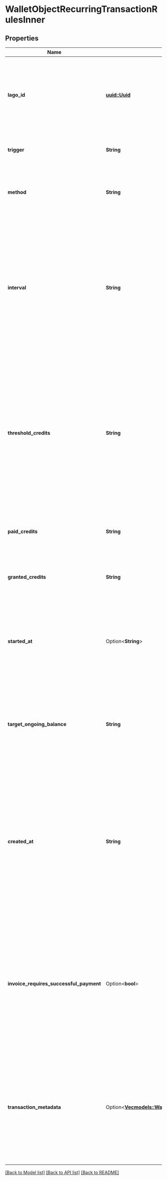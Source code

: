 # WalletObjectRecurringTransactionRulesInner

## Properties

Name | Type | Description | Notes
------------ | ------------- | ------------- | -------------
**lago_id** | [**uuid::Uuid**](uuid::Uuid.md) | A unique identifier for the recurring transaction rule in the Lago application. Can be used to update a recurring transaction rule. | 
**trigger** | **String** | The trigger. Possible values are `interval` or `threshold`. | 
**method** | **String** | The method used for recurring top-up. Possible values are `fixed` or `target`. | 
**interval** | **String** | The interval used for recurring top-up. It represents the frequency at which automatic top-up occurs. The interval can be one of the following values: `weekly`, `monthly`, `quarterly` or `yearly`. Required only if trigger is set to `interval`. | 
**threshold_credits** | **String** | The threshold for recurring top-ups is the value at which an automatic top-up is triggered. For example, if this threshold is set at 10 credits, an automatic top-up will occur whenever the wallet balance falls to or below 10 credits. Required only when trigger is set to `threshold`. | 
**paid_credits** | **String** | The number of paid credits. Required only if there is no granted credits. | 
**granted_credits** | **String** | The number of free granted credits. Required only if there is no paid credits. | 
**started_at** | Option<**String**> | The effective start date for recurring top-ups. This date should be provided in ISO 8601 datetime format and expressed in Coordinated Universal Time (UTC). | [optional]
**target_ongoing_balance** | **String** | The target ongoing balance is the value set for the ongoing balance to be reached by the automatic top-up. Required only when trigger is set to `target`. | 
**created_at** | **String** | The date of the metadata object creation, represented in ISO 8601 datetime format and expressed in Coordinated Universal Time (UTC). The creation_date provides a standardized and internationally recognized timestamp for when the metadata object was created | 
**invoice_requires_successful_payment** | Option<**bool**> | A boolean setting that, when set to true, delays issuing an invoice for a wallet top-up until a successful payment is made; if false, the invoice is issued immediately upon wallet top-up, regardless of the payment status. Default value of false. | [optional]
**transaction_metadata** | Option<[**Vec<models::WalletCreateInputWalletRecurringTransactionRulesInnerTransactionMetadataInner>**](WalletCreateInput_wallet_recurring_transaction_rules_inner_transaction_metadata_inner.md)> | This field allows you to store a list of key-value pairs containing additional information or custom attributes. These key-value pairs will populate the metadata of the wallet transactions triggered by this rule. | [optional]

[[Back to Model list]](../README.md#documentation-for-models) [[Back to API list]](../README.md#documentation-for-api-endpoints) [[Back to README]](../README.md)


